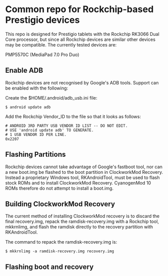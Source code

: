 Common repo for Rockchip-based Prestigio devices
================================================

This repo is designed for Prestigio tablets with the Rockchip RK3066 Dual Core processor, but since all Rockchip devices are similar other devices may be compatible. The currently tested devices are:

PMP5570C (MediaPad 7.0 Pro Duo)

Enable ADB
----------

Rockchip devices are not recognised by Google's ADB tools. Support can be enabled with the following:

Create the $HOME/.android/adb_usb.ini file:

    $ android update adb

Add the Rockchip Vendor_ID to the file so that it looks as follows:

    # ANDROID 3RD PARTY USB VENDOR ID LIST -- DO NOT EDIT.
    # USE 'android update adb' TO GENERATE.
    # 1 USB VENDOR ID PER LINE.
    0x2207

Flashing Partitions
-------------------

Rockchip devices cannot take advantage of Google's fastboot tool, nor can a new boot.img be flashed to the boot partition in ClockworkMod Recovery. Instead a proprietary Windows tool, RKAndroidTool, must be used to flash stock ROMs and to install ClockworkMod Recovery. CyanogenMod 10 ROMs therefore do not attempt to install a boot.img.

Building ClockworkMod Recovery
------------------------------

The current method of installing ClockworkMod recovery is to discard the final recovery.img, repack the ramdisk-recovery.img with a Rockchip tool, mkkrnlimg, and flash the ramdisk directly to the recovery partition with RKAndroidTool.

The command to repack the ramdisk-recovery.img is:

    $ mkkrnlimg -a ramdisk-recovery.img recovery.img

Flashing boot and recovery
--------------------------
